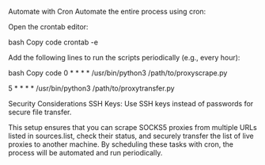 Automate with Cron
Automate the entire process using cron:

Open the crontab editor:

bash
Copy code
crontab -e

Add the following lines to run the scripts periodically (e.g., every hour):

bash
Copy code
0 * * * * /usr/bin/python3 /path/to/proxyscrape.py

5 * * * * /usr/bin/python3 /path/to/proxytransfer.py

Security Considerations
SSH Keys: Use SSH keys instead of passwords for secure file transfer.

This setup ensures that you can scrape SOCKS5 proxies from multiple URLs listed in sources.list, check their status, and securely transfer the list of live proxies to another machine. By scheduling these tasks with cron, the process will be automated and run periodically.
